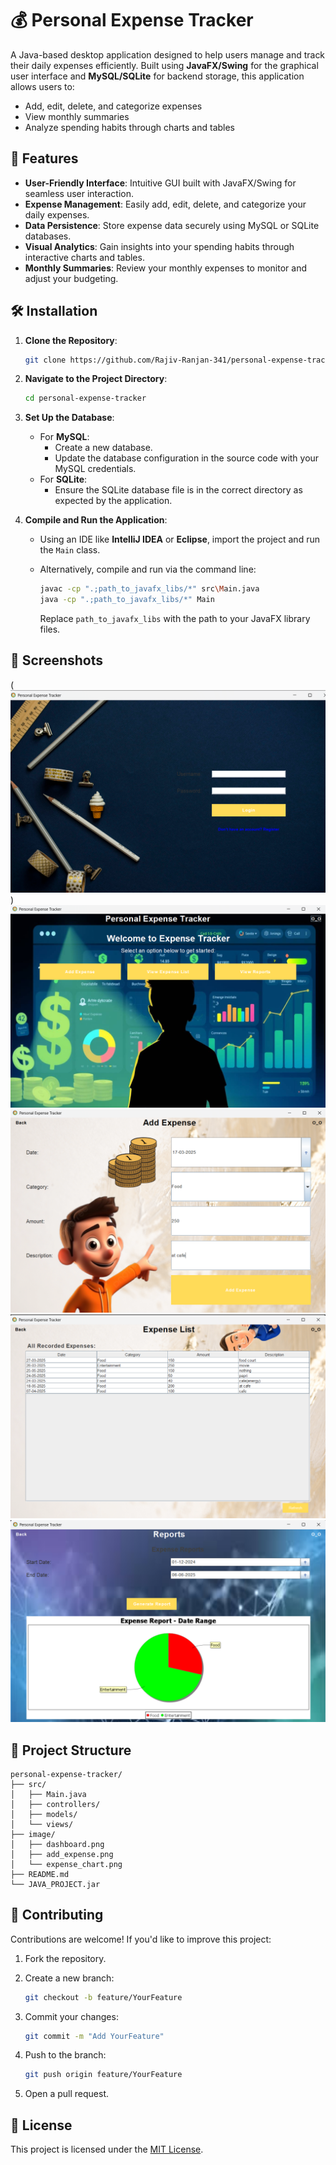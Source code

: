 # 💰 Personal Expense Tracker

A Java-based desktop application designed to help users manage and track their daily expenses efficiently. Built using **JavaFX/Swing** for the graphical user interface and **MySQL/SQLite** for backend storage, this application allows users to:

- Add, edit, delete, and categorize expenses
- View monthly summaries
- Analyze spending habits through charts and tables

## 🚀 Features

- **User-Friendly Interface**: Intuitive GUI built with JavaFX/Swing for seamless user interaction.
- **Expense Management**: Easily add, edit, delete, and categorize your daily expenses.
- **Data Persistence**: Store expense data securely using MySQL or SQLite databases.
- **Visual Analytics**: Gain insights into your spending habits through interactive charts and tables.
- **Monthly Summaries**: Review your monthly expenses to monitor and adjust your budgeting.

## 🛠️ Installation

1. **Clone the Repository**:

   ```bash
   git clone https://github.com/Rajiv-Ranjan-341/personal-expense-tracker.git
   ```

2. **Navigate to the Project Directory**:

   ```bash
   cd personal-expense-tracker
   ```

3. **Set Up the Database**:

   - For **MySQL**:
     - Create a new database.
     - Update the database configuration in the source code with your MySQL credentials.
   - For **SQLite**:
     - Ensure the SQLite database file is in the correct directory as expected by the application.

4. **Compile and Run the Application**:

   - Using an IDE like **IntelliJ IDEA** or **Eclipse**, import the project and run the `Main` class.
   - Alternatively, compile and run via the command line:

     ```bash
     javac -cp ".;path_to_javafx_libs/*" src\Main.java
     java -cp ".;path_to_javafx_libs/*" Main
     ```

     Replace `path_to_javafx_libs` with the path to your JavaFX library files.

## 📸 Screenshots

(![alt text](image.png))
![alt text](image-1.png)
![alt text](image-2.png)
![alt text](image-3.png)
![alt text](image-4.png)

## 📂 Project Structure

```
personal-expense-tracker/
├── src/
│   ├── Main.java
│   ├── controllers/
│   ├── models/
│   └── views/
├── image/
│   ├── dashboard.png
│   ├── add_expense.png
│   └── expense_chart.png
├── README.md
└── JAVA_PROJECT.jar
```

## 🤝 Contributing

Contributions are welcome! If you'd like to improve this project:

1. Fork the repository.
2. Create a new branch:

   ```bash
   git checkout -b feature/YourFeature
   ```

3. Commit your changes:

   ```bash
   git commit -m "Add YourFeature"
   ```

4. Push to the branch:

   ```bash
   git push origin feature/YourFeature
   ```

5. Open a pull request.

## 📄 License

This project is licensed under the [MIT License](LICENSE).
